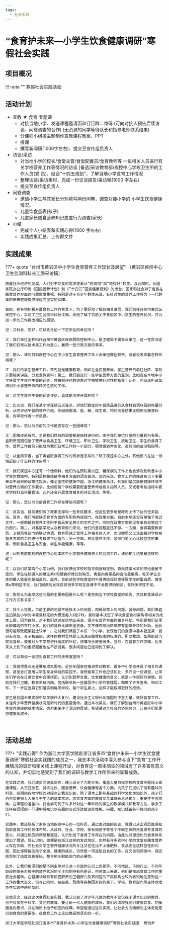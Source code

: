 ```yaml
---
tags: 
  - 社会实践
---
```

# “食育护未来—小学生饮食健康调研”寒假社会实践


## 项目概况

!!! note ""
    寒假社会实践活动
    
## 活动计划

- 宣教  ★ 食育 专题课
    - 对接当地小学、发送课程邀请函和钉钉群二维码 (可向对接人预告后续访谈、问卷调查的合作) (无资源的同学等待队长和指导老师联系结果)
    - 分课程小组按主题制作宣教课程教案、PPT
    - 授课
    - 撰写新闻稿(1000字左右)、提交至宣传组负责人
- 访谈/采访
    - 对当地小学的校长/食堂主管/食堂配餐员/食育教师等 一位相关人员进行有关学校营养工作等情况的访谈
      [备选]采访教育部/疾控中心学校卫生所的工作人员(党 员)，结合“十四五规划”，了解当地小学食育工作情况
    - 整理访谈/采访素材，完成一份访谈报告/采访稿(1000
      字左右)
    - 提交至宣传组负责人
- 问卷调查
    - 邀请小学生与其家长分别填写两份问卷，调查对接小学的 小学生饮食健康情况。
    - 儿童饮食量表(孩子)
    - 儿童家长膳食营养知识态度行为调查(家长)
- 小结
    - 完成个人小结表和实践心得(1000 字左右) 
    - 实践成果汇总、上传群文件

    
## 实践成果

???+ quote "台州市黄岩区中小学生食育营养工作现状及展望"
    （黄岩区疾控中心卫生监测科科长江腾采访稿）
    
    随着社会经济的发展，人们对于饮食的需求逐渐从“吃得饱”向“吃得好”转变。与此同时，从国务院办公厅印发《国民营养计划》到《“十四五”国民健康规划》的出台，国家和社会对于居民在膳食营养方面的问题愈发重视，特别是对于青少年群体来说，有针对性的营养工作将为下一代群体的未来健康提供深远而坚实的保障。
    
    目前，在多地积极开展食育工作的背景下，为了更好地了解其相关进展，我们前往台州市黄岩区疾控中心，采访了卫生监测科科长江腾，向他了解了目前关于黄岩区中小学生的营养状况，并为进一步的工作提出相应的展望。
    
    记：江科长，您好，可以先介绍一下您所在的单位吗？
    
    江：我们单位全称叫作台州市黄岩区疾病预防控制中心，是卫健局下属事业单位，这一性质决定了我们日常以技术类工作为重心，兼顾一些行政方面的事务。
    
    记：那么，请问目前疾控中心在中小学生食育营养工作上会承担哪些职责，或者说发挥着怎样作用呢？
    
    江：我们的学生营养工作，首先就是健康教育，例如在全民营养周、学生营养日前往社区、学校开展相关讲座，分发宣传资料；第二，我们会进行一些学生营养方面的监测，比如说在本地中小学开展学生营养午餐的调查，并根据评估的结果对学校提供针对性的指导；此外，也会承担诸如培训中小学营养师的顾问性质的工作。
    
    记：对学生营养午餐的调查评估，具体是怎样开展的呢？
    
    江：比方说，我们在某小学连续五天驻点，对他们食堂的午餐菜品进行从食材到调味品的称量分析，从而评估午餐的营养价值，例如根据油、盐、糖、维生素、钙的测量结果比照相关膳食标准，向学校作进一步反馈。
    
    记：那么，您认为目前的工作是否存在一些困难呢？
    
    江：困难还是有的。主要我们目前的调查都是抽样进行的。由于我们单位科室的力量较为有限，且职责范围包括了营养与食品卫生、环境卫生、职业卫生、学校卫生、放射卫生，学生的食育工作、营养工作目前只能成为我们日常工作的一小部分，很难做到常态化、高频词的监测和指导。
    
    记：从全局来看，当下黄岩区食育工作的现状是怎样的？除了疾控中心之外，其他部门在这一领域起到了什么样的作用呢？
    
    江：我们疾控中心还有一个慢病科，他们的在预防高血压、糖尿病的工作上也会涉及到改善中小学生饮食结构，特别是控糖控盐等相关方面的调查监测。总的来说，食育工作的推进在当下主要来自于政府的政策性指派，像全国性的健康中国、浙江的健康浙江，到我们基层就是健康环境中对营养方面的工作要求。比如说每个学校需要配备营养师或相关指导人员，又或者考核指标中要求学校打造带量食谱，此外还会开展食育相关的评比活动，等等。
    
    记：那么，您认为目前食育工作存在哪些问题呢？
    
    江：说实话，目前我们有了政策支撑和一些考核要求，但这些更多地是政府上传下达的任务指派。首先，我们可能缺乏食育方面的专职机构或部门。在政策方面，目前本地还没有单独下发过文件，一般都是将营养工作附于食品安全相关的文件之中，同时在政策方面也没有单独去管这个的部门。第二，对基层学校以及教育部门来说，他们的重视程度还不够。一方面，食育需要教育局、卫健局等部门的联动协调，教育局缺乏营养工作相关的人才，而卫健局又无法直接对学校在营养方面的工作进行考核或下达指令；另一方面，相比营养工作，各部门更关心比较显性的事务，例如食品卫生与安全、学生体能健康，等等。
    
    记：回到先前提到的疾控中心对本区中小学营养健康相关的监测工作，请问相关结果是怎样的呢？
    
    江：以我们区某两个小学为例，我们反馈给学校的指导函就有提到，首先蔬菜水果的供给量是不足的，学生在校摄入的维生素c和膳食纤维比较缺乏，禽畜肉类菜品的含油量偏高，每天学生总体的摄入能量也是偏高的。此外，目前这些学校食堂的午餐供给现状也导致学生的蛋白质、维生素e等明显不足，我们回溯后发现目前很多学校在食谱中不会提供奶制品，食物多样性不足。
    
    记：那您认为造成这些问题的主要原因是什么呢？是否和当下学校食堂的采购、烹饪和食谱设计工作方式有关系？
    
    江：我个人觉得，目前主要的问题不是技术上的问题，而是政策上的问题，餐标问题。我们黄岩这边某些小学的中餐餐标定的大概是每人6到7块。餐标基本决定了学校食堂食材采购等相关的成本上限，因为目前，对于我们这边发达地区来说，很少有营养方面的相关补助。特别是我们区里比较偏远的农村小学，他们的餐标比城市里更低，又不像西部地区那样有国家专项的补助，因此很可能导致配菜就比较单一。之前我们调查了本区一个小学，发现他们的食谱中基本就是某一餐只有青菜、豆子和面筋，这样的食材显然是无法满足膳食指南的标准的。所以我想，如果能适当提高餐标，或者对乡下学校进行适度的补贴，那情况会改善很多。当然，在食育工作方面，近年来从上到下的重视程度也在不断提高，很多问题也已经得到了解决。
    
    记：可以再谈一谈您对食育工作的未来展望吗？
    
    江：我觉得重点还是要形成氛围吧。近些年国家在推进劳动教育，很多中小学也开设了相关的课程，甚至会打造用以学生亲身体验的菜园子。我想食育工作也应该如此，多开设一些课堂，让学生们学会在日常饮食中合理搭配，认识到营养全面、饮食健康的意义，就是一件很好的事情。目前在我们卫健、教育系统内部，包括联系到一些基层中小学的管理层，都做了许多宣传、培训工作，下一步应当将它们落实到每所学校、每个学生身上，这样才能取得更好的成效。
    
    学生是我国未来实现中华民族伟大复兴、建设社会主义现代化强国的中坚力量，做好食育工作，关注青少年营养健康状况是新时代的重要使命。通过本次采访，我们了解到台州市黄岩区中小学生营养健康的基本情况，也对未来作了深远的展望。希望通过全社会的协同努力，让孩子们能更加健康地成长。


​    
## 活动总结

???+ "实践心得"
    作为浙江大学医学院赴浙江省多市“食育护未来—小学生饮食健康调研”寒假社会实践团的成员之一，我在本次活动中深入参与当下“食育”工作开展情况的调研和相关线上课程开设，对食育这一原本陌生的领域有了许多富有意义的认知，并切实地感受到了我们的调研与教学工作所带来的显著成效。
    
    在实践之初，我们成员间彼此协作，精心设计了为期三天、覆盖大量目标学校的食育专题线上直播课程，从烹饪技艺、餐饮礼仪、膳食营养、饮食健康等各个方面，向孩子们提供了饶有趣味的科普。前期同各地学校的对接也让我意识到，除了课本上那些基础的科学文化类知识外，孩子们仍然需要摄入大量关于生活的基本常识，而饮食方面的教育又与其成长息息相关，重要性不言而喻。在课程的准备中，我也学习到了许多针对这一年龄段的学生的教学模式和教育方法，学会了怎样在短短的一节课中将知识以有趣的方式传达给这些性格、兴趣、知识储备各不相同的孩子们。
    
    实践中，我还联系了家乡当地疾控中心的一位科员，通过面对面的访谈，我得以从宏观层面感知目前食育工作的总体布局，从政府、社会、学校、家长和孩子等各个不同主体的角度思考食育的意义，并通过相应的调研和查证，认识到当下食育工作存在的问题，由此也对理想化的食育体系提出了展望。我认识到，即便是在浙江这样的发达地区，仍然有许多农村小学的食堂在膳食营养上存在欠缺，而社会对学生营养健康状况的关注又往往比不上像肥胖、食品安全这样显性的问题，因此保障每位孩子全面、健康的成长，仍然是一项道阻且长的工作。在交谈和调研中，我还感受到了适度改善餐标、整合相关职能部门的必要性。
    
    此外，让我印象深刻的是不同主体对于这一方面的认识上的差异。不同地区、不同行业、不同年龄段的家长对孩子的营养状况的关注和期待有所差异，但总体上来说，他们是推动食育工作的重要社会基础。在健康领域具有相应职责的卫健部门及其相应的下属机构也较为敏锐地注意到这一工作的重大意义，但与此同时，在经费、政策等各种因素的约束下，学校、教育部门等主体也难免在实践中遇到掣肘。
    
    总而言之，经过这次寒假社会实践，我认识到了对少年儿童的教育不仅仅在于课本知识的教育，也不仅仅在于科学、文艺的教育。要让新一代人健康的成长，我们必须增强他们健康饮食、均衡膳食的意识，并在物质上给予相应的保障。希望能通过这次实践，让社会方方面面的主体更能意识到食育的重要性，在食育工作上走出稳妥而坚实的一步。
    
    浙江大学医学院赴浙江省多市“食育护未来—小学生饮食健康调研”寒假社会实践团  杨钧尹
